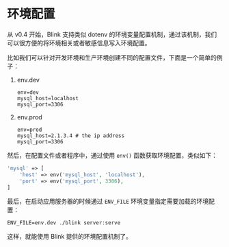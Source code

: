 环境配置
=======

从 v0.4 开始，Blink 支持类似 dotenv 的环境变量配置机制，通过该机制，我们可以很方便的将环境相关或者敏感信息写入环境配置。

比如我们可以针对开发环境和生产环境创建不同的配置文件，下面是一个简单的例子：

1. env.dev

    ```
    env=dev
    mysql_host=localhost
    mysql_port=3306
    ```

2. env.prod

    ```
    env=prod
    mysql_host=2.1.3.4 # the ip address
    mysql_port=3306
    ```

然后，在配置文件或者程序中，通过使用 `env()` 函数获取环境配置，类似如下：

```php
'mysql' => [
    'host' => env('mysql_host', 'localhost'),
    'port' => env('mysql_port', 3306),
]
```

最后，在启动应用服务器的时候通过 `ENV_FILE` 环境变量指定需要加载的环境配置：

```
ENV_FILE=env.dev ./blink server:serve
```

这样，就能使用 Blink 提供的环境配置机制了。
